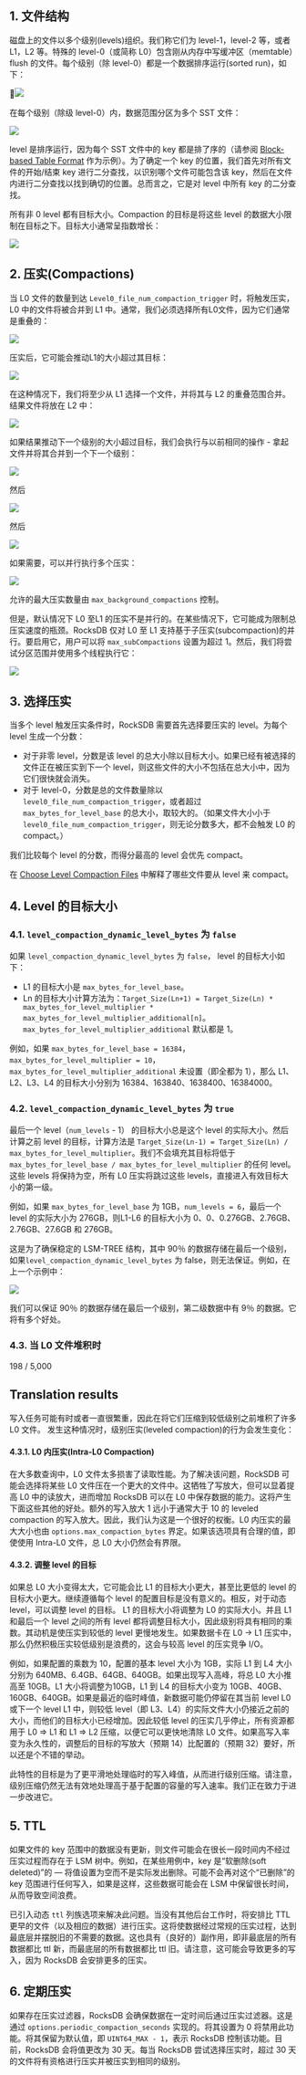 




## 1. 文件结构



磁盘上的文件以多个级别(levels)组织。我们称它们为 level-1，level-2 等，或者 L1，L2 等。特殊的 level-0（或简称 L0）包含刚从内存中写缓冲区（memtable）flush 的文件。每个级别（除 level-0）都是一个数据排序运行(sorted run)，如下：



![](https://gukaifeng.cn/posts/rocksdb-leveled-compaction/level_structure.png)



在每个级别（除级 level-0）内，数据范围分区为多个 SST 文件：



![](https://gukaifeng.cn/posts/rocksdb-leveled-compaction/level_files.png)

level 是排序运行，因为每个 SST 文件中的 key 都是排了序的（请参阅 [Block-based Table Format](https://github.com/facebook/rocksdb/wiki/Rocksdb-BlockBasedTable-Format) 作为示例）。为了确定一个 key 的位置，我们首先对所有文件的开始/结束 key 进行二分查找，以识别哪个文件可能包含该 key，然后在文件内进行二分查找以找到确切的位置。总而言之，它是对 level 中所有 key 的二分查找。



所有非 0 level 都有目标大小。Compaction 的目标是将这些 level 的数据大小限制在目标之下。目标大小通常呈指数增长：



![](https://gukaifeng.cn/posts/rocksdb-leveled-compaction/level_targets.png)





## 2. 压实(Compactions)

当 L0 文件的数量到达 `Level0_file_num_compaction_trigger` 时，将触发压实，L0 中的文件将被合并到 L1 中。通常，我们必须选择所有L0文件，因为它们通常是重叠的：

![](https://gukaifeng.cn/posts/rocksdb-leveled-compaction/pre_l0_compaction.png)



压实后，它可能会推动L1的大小超过其目标：



![](https://gukaifeng.cn/posts/rocksdb-leveled-compaction/post_l0_compaction.png)



在这种情况下，我们将至少从 L1 选择一个文件，并将其与 L2 的重叠范围合并。结果文件将放在 L2 中：







![](https://gukaifeng.cn/posts/rocksdb-leveled-compaction/pre_l1_compaction.png)



如果结果推动下一个级别的大小超过目标，我们会执行与以前相同的操作 - 拿起文件并将其合并到一个下一个级别：



![](https://gukaifeng.cn/posts/rocksdb-leveled-compaction/post_l1_compaction.png)



然后



![](https://gukaifeng.cn/posts/rocksdb-leveled-compaction/pre_l2_compaction.png)



然后



![](https://gukaifeng.cn/posts/rocksdb-leveled-compaction/post_l2_compaction.png)





如果需要，可以并行执行多个压实：



![](https://gukaifeng.cn/posts/rocksdb-leveled-compaction/multi_thread_compaction.png)





允许的最大压实数量由 `max_background_compactions` 控制。



但是，默认情况下 L0 至L1 的压实不是并行的。在某些情况下，它可能成为限制总压实速度的瓶颈。RocksDB 仅对 L0 至 L1 支持基于子压实(subcompaction)的并行。要启用它，用户可以将 `max_subCompactions` 设置为超过 1。然后，我们将尝试分区范围并使用多个线程执行它：





![](https://gukaifeng.cn/posts/rocksdb-leveled-compaction/subcompaction.png)





## 3. 选择压实



当多个 level 触发压实条件时，RockSDB 需要首先选择要压实的 level。为每个 level 生成一个分数：

* 对于非零 level，分数是该 level 的总大小除以目标大小。如果已经有被选择的文件正在被压实到下一个 level，则这些文件的大小不包括在总大小中，因为它们很快就会消失。
* 对于 level-0，分数是总的文件数量除以 `level0_file_num_compaction_trigger`，或者超过 `max_bytes_for_level_base` 的总大小，取较大的。（如果文件大小小于 `level0_file_num_compaction_trigger`，则无论分数多大，都不会触发 L0 的 compact。）



我们比较每个 level 的分数，而得分最高的 level 会优先 compact。

在 [Choose Level Compaction Files](https://github.com/facebook/rocksdb/wiki/Choose-Level-Compaction-Files) 中解释了哪些文件要从 level 来 compact。







## 4. Level 的目标大小



### 4.1. `level_compaction_dynamic_level_bytes`  为 `false`



如果 `level_compaction_dynamic_level_bytes`  为 `false`， level 的目标大小如下：

* L1 的目标大小是 `max_bytes_for_level_base`。
* Ln 的目标大小计算方法为：`Target_Size(Ln+1) = Target_Size(Ln) * max_bytes_for_level_multiplier * max_bytes_for_level_multiplier_additional[n]`。`max_bytes_for_level_multiplier_additional` 默认都是 1。



例如，如果 `max_bytes_for_level_base = 16384`，`max_bytes_for_level_multiplier = 10`，`max_bytes_for_level_multiplier_additional` 未设置（即全都为 1），那么 L1、L2、L3、L4 的目标大小分别为 16384、163840、1638400、16384000。







### 4.2. `level_compaction_dynamic_level_bytes` 为 `true`

最后一个 level（`num_levels` - 1） 的目标大小总是这个 level 的实际大小。然后计算之前 level 的目标，计算方法是 `Target_Size(Ln-1) = Target_Size(Ln) / max_bytes_for_level_multiplier`。我们不会填充其目标将低于 `max_bytes_for_level_base / max_bytes_for_level_multiplier` 的任何 level。这些 levels 将保持为空，所有 L0 压实将跳过这些 levels，直接进入有效目标大小的第一级。

例如，如果 `max_bytes_for_level_base` 为 1GB，`num_levels = 6`，最后一个 level 的实际大小为 276GB，则L1-L6 的目标大小为 0、0、0.276GB、2.76GB、2.76GB、27.6GB 和 276GB。

这是为了确保稳定的 LSM-TREE 结构，其中 90％ 的数据存储在最后一个级别，如果`level_compaction_dynamic_level_bytes` 为 false，则无法保证。例如，在上一个示例中：



![](https://gukaifeng.cn/posts/rocksdb-leveled-compaction/dynamic_level.png)

我们可以保证 90％ 的数据存储在最后一个级别，第二级数据中有 9％ 的数据。它将有多个好处。



### 4.3. 当 L0 文件堆积时

198 / 5,000

## Translation results

写入任务可能有时或者一直很繁重，因此在将它们压缩到较低级别之前堆积了许多 L0 文件。 发生这种情况时，级别压实(leveled compaction)的行为会发生变化：



#### 4.3.1. L0 内压实(Intra-L0 Compaction)



在大多数查询中，L0 文件太多损害了读取性能。为了解决该问题，RockSDB 可能会选择将某些 L0 文件压在一个更大的文件中。这牺牲了写放大，但可以显着提高 L0 中的读放大，进而增加 RocksDB 可以在 L0 中保存数据的能力。这将产生下面这些其他的好处。额外的写入放大 1 远小于通常大于 10 的 leveled compaction 的写入放大。因此，我们认为这是一个很好的权衡。L0 内压实的最大大小也由 `options.max_compaction_bytes` 界定。如果该选项具有合理的值，即使使用 Intra-L0 文件，总 L0 大小仍然会有界限。



#### 4.3.2. 调整 level 的目标

如果总 L0 大小变得太大，它可能会比 L1 的目标大小更大，甚至比更低的 level 的目标大小更大。继续遵循每个 level 的配置目标是没有意义的。相反，对于动态 level，可以调整 level 的目标。 L1 的目标大小将调整为 L0 的实际大小。并且 L1 和最后一个 level 之间的所有 level 都将调整目标大小，因此级别将具有相同的乘数。其动机是使压实到较低的 level 更慢地发生。如果数据卡在 L0 -> L1 压实中，那么仍然积极压实较低级别是浪费的，这会与较高 level 的压实竞争 I/O。

例如，如果配置的乘数为 10，配置的基本 level 大小为 1GB，实际 L1 到 L4 大小分别为 640MB、6.4GB、64GB、640GB。如果出现写入高峰，将总 L0 大小推高至 10GB。L1 大小将调整为10GB，L1 到 L4 的目标大小变为 10GB、40GB、160GB、640GB。如果是最近的临时峰值，新数据可能仍停留在其当前 level L0 或下一个 level L1 中，则较低 level（即 L3、L4）的实际文件大小仍接近之前的大小，而他们的目标大小已经增加。因此较低 level 的压实几乎停止，所有资源都用于 L0 => L1 和 L1 => L2 压缩，以便它可以更快地清除 L0 文件。如果高写入率变为永久性的，调整后的目标的写放大（预期 14）比配置的（预期 32）要好，所以还是个不错的举动。

此特性的目标是为了更平滑地处理临时的写入峰值，从而进行级别压缩。请注意，级别压缩仍然无法有效地处理高于基于配置的容量的写入速率。我们正在致力于进一步改进它。



## 5. TTL

如果文件的 key 范围中的数据没有更新，则文件可能会在很长一段时间内不经过压实过程而存在于 LSM 树中。例如，在某些用例中，key 是“软删除(soft deleted)”的 — 将值设置为空而不是实际发出删除。可能不会再对这个“已删除”的 key 范围进行任何写入，如果是这样，这些数据可能会在 LSM 中保留很长时间，从而导致空间浪费。

已引入动态 `ttl` 列族选项来解决此问题。当没有其他后台工作时，将安排比 TTL 更早的文件（以及相应的数据）进行压实。这将使数据经过常规的压实过程，达到最底层并摆脱旧的不需要的数据。这也具有（良好的）副作用，即非最底层的所有数据都比 ttl 新，而最底层的所有数据都比 ttl 旧。请注意，这可能会导致更多的写入，因为 RocksDB 会安排更多的压实。

## 6. 定期压实



如果存在压实过滤器，RocksDB 会确保数据在一定时间后通过压实过滤器。这是通过 `options.periodic_compaction_seconds` 实现的。将其设置为 0 将禁用此功能。将其保留为默认值，即 `UINT64_MAX - 1`，表示 RocksDB 控制该功能。目前，RocksDB 会将值更改为 30 天。每当 RocksDB 尝试选择压实时，超过 30 天的文件将有资格进行压实并被压实到相同的级别。

